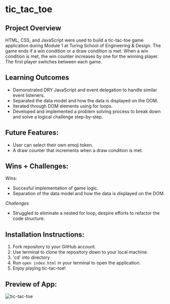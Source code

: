 # tic_tac_toe

## Project Overview
HTML, CSS, and JavaScript were used to build a tic-tac-toe game application during Module 1 at Turing School of Engineering & Design. The game ends if a win condition or a draw condition is met. When a win condition is met, the win counter increases by one for the winning player. The first player switches between each game. 

## Learning Outcomes 
- Demonstrated DRY JavaScript and event delegation to handle similar event listeners.
- Separated the data model and how the data is displayed on the DOM.
- Iterated through DOM elements using for loops.
- Developed and implemented a problem solving process to break down and solve a logical challenge step-by-step. 

## Future Features:
- User can select their own emoji token. 
- A draw counter that increments when a draw condition is met. 

## Wins + Challenges:
*Wins*:
- Succesful implementation of game logic.
- Separation of the data model and how the data is displayed on the DOM. 

*Challenges*
- Struggled to eliminate a nested for loop, despire efforts to refactor the code structure. 

## Installation Instructions:
1. Fork repository to your GitHub account.
2. Use terminal to clone the repository down to your local machine.
3. 'cd' into directory 
4. Run `open index.html` in your terminal to open the application. 
5. Enjoy playing tic-tac-toe!

## Preview of App:
![tic-tac-toe](https://github.com/user-attachments/assets/ea2f47ab-c963-4360-a13f-d272878afd07)


